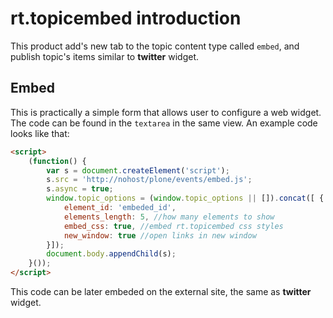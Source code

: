 rt.topicembed introduction
==========================

This product add's new tab to the topic content type called `embed`, and
publish topic's items similar to **twitter** widget.


Embed
-----

This is practically a simple form that allows user to configure a web widget.
The code can be found in the `textarea` in the same view. An example code
looks like that:

```html
<script>
    (function() {
        var s = document.createElement('script');
        s.src = 'http://nohost/plone/events/embed.js';
        s.async = true;
        window.topic_options = (window.topic_options || []).concat([ { 
            element_id: 'embeded_id',
            elements_length: 5, //how many elements to show
            embed_css: true, //embed rt.topicembed css styles
            new_window: true //open links in new window
        }]);
        document.body.appendChild(s);
    }());
</script>
```


This code can be later embeded on the external site, the same as **twitter** widget.
